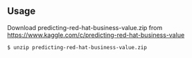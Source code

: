## Usage

Download predicting-red-hat-business-value.zip from https://www.kaggle.com/c/predicting-red-hat-business-value

```
$ unzip predicting-red-hat-business-value.zip
```
